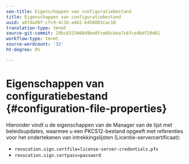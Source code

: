 ```yaml
---
seo-title: Eigenschappen van configuratiebestand
title: Eigenschappen van configuratiebestand
uuid: a07dad9f-cfc9-4c1b-a4b2-b458803cac18
translation-type: tm+mt
source-git-commit: 29bc8323460d9be0fce66cbea7c6fce46df20d61
workflow-type: tm+mt
source-wordcount: '32'
ht-degree: 0%

---
```



# Eigenschappen van configuratiebestand {#configuration-file-properties}

Hieronder vindt u de eigenschappen van de Manager van de lijst met beleidsupdates, waarmee u een PKCS12-bestand opgeeft met referenties voor het ondertekenen van intrekkingslijsten (Licentie-servercertificaat):

* `revocation.sign.certfile=license-server-credentials.pfx`
* `revocation.sign.certpass=password`


